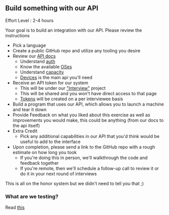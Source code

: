 ## Build something with our API

Effort Level : 2-4 hours

Your goal is to build an integration with our API.  Please review the instructions

* Pick a language
* Create a public GitHub repo and utilize any tooling you desire
* Review our [API docs](https://www.packet.com/developers/api/)
  * Understand [auth](https://www.packet.com/developers/api/#authentication)
  * Know the available [OSes](https://www.packet.com/developers/api/#operatingsystems)
  * Understand [capacity](https://www.packet.com/developers/api/#capacity)
  * [Devices](https://www.packet.com/developers/api/#devices) is the main api you'll need
* Receive an API token for our system
  * This will be under our ["Interview"](https://app.packet.net/projects/ca73364c-6023-4935-9137-2132e73c20b4) project
  * This will be shared and you won't have direct access to that page
  * [Tokens](https://app.packet.net/projects/ca73364c-6023-4935-9137-2132e73c20b4/settings/api-keys) will be created on a per interviewee basis
* Build a program that uses our API, which allows you to launch a machine and tear it down
* Provide Feedback on what you liked about this exercise as well as improvements you would make, this could be anything (from our docs to the api itself)
* Extra Credit
  * Pick any additional capabilities in our API that you'd think would be useful to add to the interface
* Upon completion, please send a link to the GitHub repo with a rough estimate on how long you took
  * If you're doing this in person, we'll walkthrough the code and feedback together
  * If you're remote, then we'll schedule a follow-up call to review it or do it in your next round of interviews

This is all on the honor system but we didn't need to tell you that ;)

### What are we testing?

Read [this](https://github.com/packethost/about-us/blob/master/coding_fun.md#what-are-we-testing)
